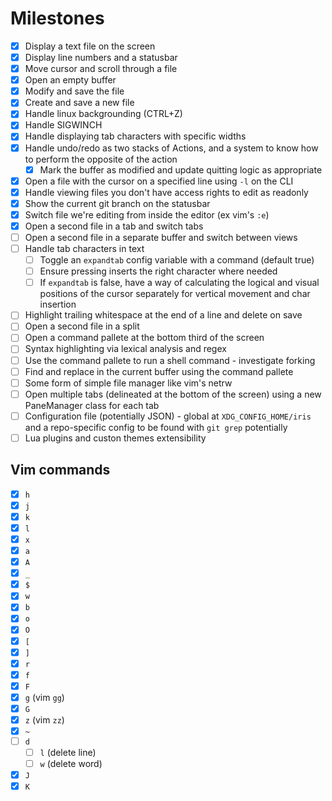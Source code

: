 # Milestones

* [x] Display a text file on the screen
* [x] Display line numbers and a statusbar
* [x] Move cursor and scroll through a file
* [x] Open an empty buffer
* [x] Modify and save the file
* [x] Create and save a new file
* [x] Handle linux backgrounding (CTRL+Z)
* [x] Handle SIGWINCH
* [x] Handle displaying tab characters with specific widths
* [x] Handle undo/redo as two stacks of Actions, and a system to know how
    to perform the opposite of the action
    * [x] Mark the buffer as modified and update quitting logic as appropriate
* [x] Open a file with the cursor on a specified line using `-l` on the CLI
* [x] Handle viewing files you don't have access rights to edit as readonly
* [x] Show the current git branch on the statusbar
* [x] Switch file we're editing from inside the editor (ex vim's `:e`)
* [x] Open a second file in a tab and switch tabs
* [ ] Open a second file in a separate buffer and switch between views
* [ ] Handle tab characters in text
    * [ ] Toggle an `expandtab` config variable with a command (default true)
    * [ ] Ensure pressing <TAB> inserts the right character where needed
    * [ ] If `expandtab` is false, have a way of calculating the logical
    and visual positions of the cursor separately for vertical movement and
    char insertion
* [ ] Highlight trailing whitespace at the end of a line and delete on save
* [ ] Open a second file in a split
* [ ] Open a command pallete at the bottom third of the screen
* [ ] Syntax highlighting via lexical analysis and regex
* [ ] Use the command pallete to run a shell command - investigate forking
* [ ] Find and replace in the current buffer using the command pallete
* [ ] Some form of simple file manager like vim's netrw
* [ ] Open multiple tabs (delineated at the bottom of the screen) using a new
    PaneManager class for each tab
* [ ] Configuration file (potentially JSON) - global at `XDG_CONFIG_HOME/iris`
    and a repo-specific config to be found with `git grep` potentially
* [ ] Lua plugins and custon themes extensibility

## Vim commands

* [x] `h`
* [x] `j`
* [x] `k`
* [x] `l`
* [x] `x`
* [x] `a`
* [x] `A`
* [x] `_`
* [x] `$`
* [x] `w`
* [x] `b`
* [x] `o`
* [x] `O`
* [x] `[`
* [x] `]`
* [x] `r`
* [x] `f`
* [x] `F`
* [x] `g` (vim `gg`)
* [x] `G`
* [x] `z` (vim `zz`)
* [x] `~`
* [ ] `d`
    * [ ] `l` (delete line)
    * [ ] `w` (delete word)
* [x] `J`
* [x] `K`
